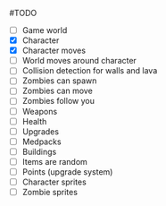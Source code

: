#TODO
- [ ] Game world
- [x] Character
- [x] Character moves
- [ ] World moves around character
- [ ] Collision detection for walls and lava
- [ ] Zombies can spawn
- [ ] Zombies can move
- [ ] Zombies follow you
- [ ] Weapons
- [ ] Health
- [ ] Upgrades
- [ ] Medpacks
- [ ] Buildings
- [ ] Items are random
- [ ] Points (upgrade system)
- [ ] Character sprites
- [ ] Zombie sprites
